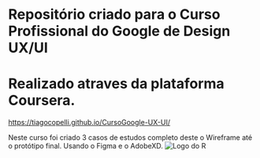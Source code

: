 
# Repositório criado para o Curso Profissional do Google de Design UX/UI 
# Realizado atraves da plataforma Coursera.

<https://tiagocopelli.github.io/CursoGoogle-UX-UI/>

Neste curso foi criado 3 casos de estudos completo 
deste o Wireframe até o protótipo final.
Usando o Figma e o AdobeXD.
![Logo do R](http://developer.r-project.org/Logo/Rlogo-5.png)


